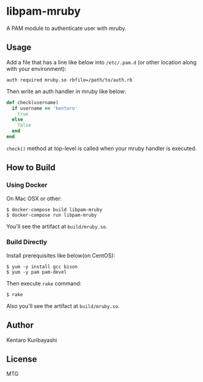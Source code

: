 # libpam-mruby

A PAM module to authenticate user with mruby.

## Usage

Add a file that has a line like below into `/etc/.pam.d` (or other location along with your environment):

```
auth required mruby.so rbfile=/path/to/auth.rb
```

Then write an auth handler in mruby like below:

```ruby
def check(username)
  if username == 'kentaro'
    true
  else
    false
  end
end
```

`check()` method at top-level is called when your mruby handler is executed.

## How to Build

### Using Docker

On Mac OSX or other:

```
$ docker-compose build libpam-mruby
$ docker-compose run libpam-mruby
```

You'll see the artifact at `build/mruby.so`.

### Build Directly

Install prerequisites like below(on CentOS):

```
$ yum -y install gcc bison
$ yum -y pam pam-devel
```

Then execute `rake` command:

```
$ rake
```

Also you'll see the artifact at `build/mruby.so`.

## Author

Kentaro Kuribayashi

## License

MTG
